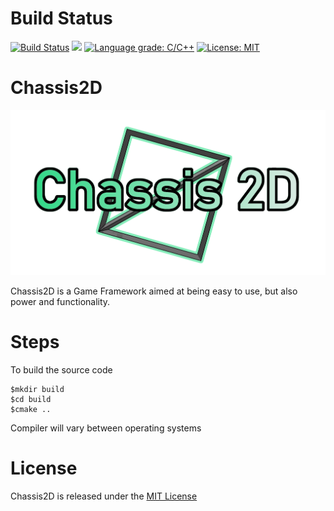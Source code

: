 # Build Status
[![Build Status](https://travis-ci.com/YamiOG/Chassis2D.svg?branch=master)](https://travis-ci.com/YamiOG/Chassis2D)
[![](https://img.shields.io/github/last-commit/YamiOG/Chassis2D.svg)](https://github.com/YamiOG/Chassis2D/commits/master)
[![Language grade: C/C++](https://img.shields.io/lgtm/grade/cpp/g/YamiOG/Chassis2D.svg?logo=lgtm&logoWidth=18)](https://lgtm.com/projects/g/YamiOG/Chassis2D/context:cpp)
[![License: MIT](https://img.shields.io/github/license/YamiOG/Chassis2D.svg)](https://opensource.org/licenses/MIT)

# Chassis2D
![Official logo](icon1.png "Official Logo")

Chassis2D is a Game Framework aimed at being easy to use, but also power and functionality. 

# Steps

To build the source code

    $mkdir build
    $cd build
    $cmake ..

Compiler will vary between operating systems

# License

Chassis2D is released under the [MIT License](https://opensource.org/licenses/MIT)

